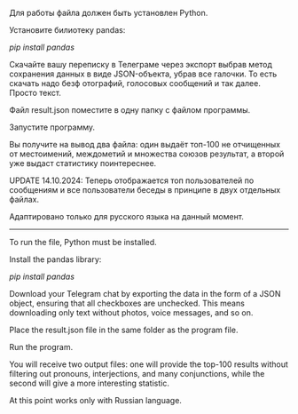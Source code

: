 Для работы файла должен быть установлен Python.

Установите билиотеку pandas: 

*pip install pandas*

Скачайте вашу переписку в Телеграме через экспорт выбрав метод сохранения данных в виде JSON-объекта, убрав все галочки. То есть скачать надо безф отографий, голосовых сообщений и так далее. Просто текст.

Файл result.json поместите в одну папку с файлом программы.

Запустите программу.

Вы получите на вывод два файла: один выдаёт топ-100 не отчищенных от местоимений, междометий и множества союзов результат, а второй уже выдаст статистику поинтереснее.

UPDATE 14.10.2024: Теперь отображается топ пользователей по сообщениям и все пользователи беседы в принципе в двух отдельных файлах.

Адаптировано только для русского языка на данный момент.

____________________________________________

To run the file, Python must be installed.

Install the pandas library:

*pip install pandas*

Download your Telegram chat by exporting the data in the form of a JSON object, ensuring that all checkboxes are unchecked. This means downloading only text without photos, voice messages, and so on.

Place the result.json file in the same folder as the program file.

Run the program.

You will receive two output files: one will provide the top-100 results without filtering out pronouns, interjections, and many conjunctions, while the second will give a more interesting statistic.

At this point works only with Russian language.
